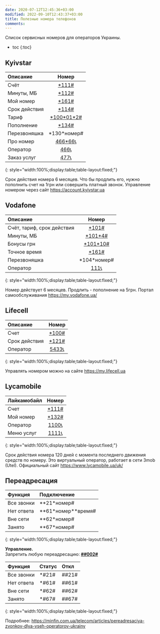 ```yaml
---
date: 2020-07-12T12:45:36+03:00
modified: 2022-09-10T12:43:37+03:00
title: Полезные номера телефонов
comments: 
---
```


Список сервисных номеров для операторов Украины.

- toc
{:toc}

<!--


## Сводная таблица

Описание | Киевстар | Vodafone | Lifecell
:-|:-|:-|:-
Номер телефона | \*161#
Проверить счёт | \*111# | \*101# | \*100#
Срок действия  | \*114# | \*101# | \*121#
Тарифный план | \*100\*01\*2# <br> \*110# <br> 466\*66 | \*101# | неизвестно
Продлить номер | платный звонок, пополнение, проверить счет | пополнение на 5грн | неизвестно
Звонок оператору | 466 или 0 800 300 466<br>В главном меню: <br>1. Инфа по номеру<br>9. Получить поддержку <br>Подтвердить связь | 111 или <br>0 800 400 111<br>1. Инфа по номеру<br>0. Связь с оператором | 5433 или<br>0 800 20 5433<br>цифра «5», цифра «0»
Точное время | \*160#
Самообслужка | <https://account.kyivstar.ua> | приложение | <https://my.lifecell.ua>


-->


## Kyivstar

Описание | Номер
:- | :-:
Счёт | [\*111#](tel:*111#)
Минуты, МБ | [\*112#](tel:*112#)
Мой номер | [\*161#](tel:*161#)
Срок действия | [\*114#](tel:*114#)
Тариф | [\*100\*01\*2#](tel:*100*01*2#)
Пополнение | [\*134# ](tel:*134# ) 
Перезвоняшка | \*130\*номер#
Про номер | [466\*66📞](tel:466*66)
Оператор | [466📞](tel:466)
Заказ услуг | [477📞](tel:477)
{: style="width:100%;display:table;table-layout:fixed;"}

Срок действия номера 6 месяцев. Что бы продлить его, нужно пополнить счет на 1грн или совершить платный звонок. Управление номером через сайт <https://account.kyivstar.ua> 


## Vodafone

Описание | Номер
:- | :-:
Счёт, тариф, срок действия | [\*101#](tel:*101#)
Минуты, МБ | [\*101\*4#](tel:*101\4#)
Бонусы грн | [\*101\*10#](tel:*101*10#)
Точное время | [\*161#](tel:*161#)
Перезвоняшка | \*104\*номер#  
Оператор | [111📞](tel:111)
{: style="width:100%;display:table;table-layout:fixed;"}

Номер действует 6 месяцев. Продлить - пополнение на 5грн. 
Портал самообслуживания <https://my.vodafone.ua/>


## Lifecell

Описание | Номер
:- | :-:
Счет | [\*100#](tel:*100#)
Срок действия  | [\*121#](tel:*121#)
Оператор | [5433📞](tel:5433)
{: style="width:100%;display:table;table-layout:fixed;"}

Управлять номером можно на сайте <https://my.lifecell.ua>

## Lycamobile

Лайкамобайл | Номер
:- | :-:
Счет | [\*111#](tel:*111#)
Мой номер | [\*132#](tel:*132#)
Оператор | [1100📞](tel:1100)
Меню услуг | [1111📞](tel:1111)
{: style="width:100%;display:table;table-layout:fixed;"}

Срок действия номера 120 дней с момента последнего движения средств по номеру. 
Это виртуальный оператор, работает в сети 3mob (Utel).
Официальный сайт <https://www.lycamobile.ua/uk/>

## Переадресация

Функция | Подключение
:- | :- 
Все звонки | \*\*21\*номер#
Нет ответа | \*\*61\*номер\*\*время#
Вне сети | \*\*62\*номер#
Занято | \*\*67\*номер#
{: style="width:100%;display:table;table-layout:fixed;"}

**Управление.**  
Запретить любую переадресацию: [**##002#**](tel:##002#)

Функция | Статус | Откл
:- | :- | :- 
Все звонки | \*#21# | ##21#
Нет ответа | \*#61# | ##61#
Вне сети | \*#62# | ##62#
Занято | \*#67# | ##67#
{: style="width:100%;display:table;table-layout:fixed;"}

Подробнее: <https://minfin.com.ua/telecom/articles/pereadresaciya-zvonkov-dlya-vseh-operatorov-ukrainy>


